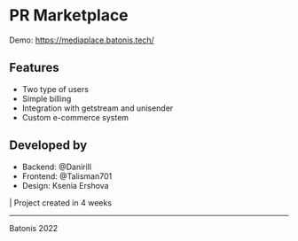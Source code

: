 # PR Marketplace
Demo: https://mediaplace.batonis.tech/

## Features
- Two type of users
- Simple billing
- Integration with getstream and unisender
- Custom e-commerce system


## Developed by

- Backend: @Danirill
- Frontend: @Talisman701
- Design: Ksenia Ershova

| Project created in 4 weeks

________________________
Batonis 2022
